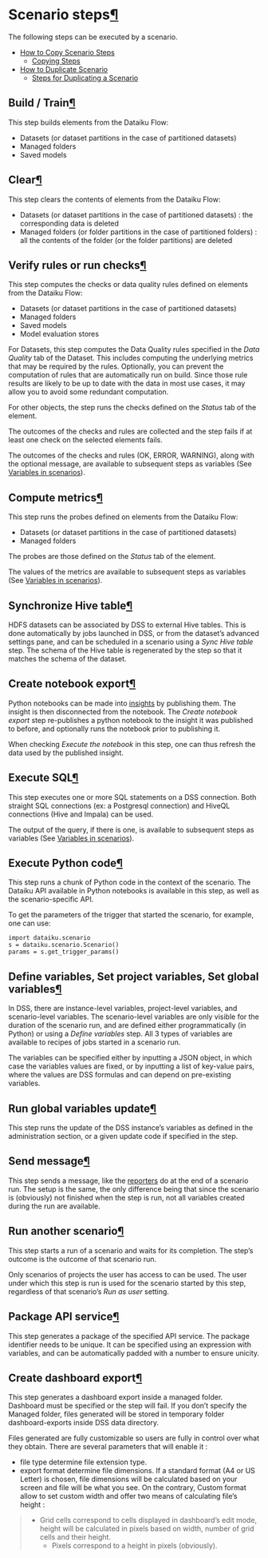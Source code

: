 Scenario steps[¶](#scenario-steps "Permalink to this heading")
==============================================================


The following steps can be executed by a scenario.



* [How to Copy Scenario Steps](copy-steps.html)
	+ [Copying Steps](copy-steps.html#copying-steps)
* [How to Duplicate Scenario](duplicate-scenarios.html)
	+ [Steps for Duplicating a Scenario](duplicate-scenarios.html#steps-for-duplicating-a-scenario)




Build / Train[¶](#build-train "Permalink to this heading")
----------------------------------------------------------


This step builds elements from the Dataiku Flow:


* Datasets (or dataset partitions in the case of partitioned datasets)
* Managed folders
* Saved models




Clear[¶](#clear "Permalink to this heading")
--------------------------------------------


This step clears the contents of elements from the Dataiku Flow:


* Datasets (or dataset partitions in the case of partitioned datasets) : the corresponding data is deleted
* Managed folders (or folder partitions in the case of partitioned folders) : all the contents of the folder (or the folder partitions) are deleted




Verify rules or run checks[¶](#verify-rules-or-run-checks "Permalink to this heading")
--------------------------------------------------------------------------------------


This step computes the checks or data quality rules defined on elements from the Dataiku Flow:


* Datasets (or dataset partitions in the case of partitioned datasets)
* Managed folders
* Saved models
* Model evaluation stores


For Datasets, this step computes the Data Quality rules specified in the *Data Quality* tab of the Dataset. This includes computing the underlying metrics that may be required by the rules.
Optionally, you can prevent the computation of rules that are automatically run on build. Since those rule results are likely to be up to date with the data in most use cases, it may allow you to avoid some redundant computation.


For other objects, the step runs the checks defined on the *Status* tab of the element.


The outcomes of the checks and rules are collected and the step fails if at least one check on the selected elements fails.


The outcomes of the checks and rules (OK, ERROR, WARNING), along with the optional message, are available to subsequent steps as variables (See [Variables in scenarios](variables.html)).




Compute metrics[¶](#compute-metrics "Permalink to this heading")
----------------------------------------------------------------


This step runs the probes defined on elements from the Dataiku Flow:


* Datasets (or dataset partitions in the case of partitioned datasets)
* Managed folders


The probes are those defined on the *Status* tab of the element.


The values of the metrics are available to subsequent steps as variables (See [Variables in scenarios](variables.html)).




Synchronize Hive table[¶](#synchronize-hive-table "Permalink to this heading")
------------------------------------------------------------------------------


HDFS datasets can be associated by DSS to external Hive tables. This is done automatically by jobs launched in DSS, or from the dataset’s advanced settings pane, and can be scheduled in a scenario using a *Sync Hive table* step. The schema of the Hive table is regenerated by the step so that it matches the schema of the dataset.




Create notebook export[¶](#create-notebook-export "Permalink to this heading")
------------------------------------------------------------------------------


Python notebooks can be made into [insights](../dashboards/insights/index.html) by publishing them. The insight is then disconnected from the notebook. The *Create notebook export* step re\-publishes a python notebook to the insight it was published to before, and optionally runs the notebook prior to publishing it.


When checking *Execute the notebook* in this step, one can thus refresh the data used by the published insight.




Execute SQL[¶](#execute-sql "Permalink to this heading")
--------------------------------------------------------


This step executes one or more SQL statements on a DSS connection. Both straight SQL connections (ex: a Postgresql connection) and HiveQL connections (Hive and Impala) can be used.


The output of the query, if there is one, is available to subsequent steps as variables (See [Variables in scenarios](variables.html)).




Execute Python code[¶](#execute-python-code "Permalink to this heading")
------------------------------------------------------------------------


This step runs a chunk of Python code in the context of the scenario. The Dataiku API available in Python notebooks is available in this step, as well as the scenario\-specific API.


To get the parameters of the trigger that started the scenario, for example, one can use:



```
import dataiku.scenario
s = dataiku.scenario.Scenario()
params = s.get_trigger_params()

```




Define variables, Set project variables, Set global variables[¶](#define-variables-set-project-variables-set-global-variables "Permalink to this heading")
----------------------------------------------------------------------------------------------------------------------------------------------------------


In DSS, there are instance\-level variables, project\-level variables, and scenario\-level variables. The scenario\-level variables are only visible for the duration of the scenario run, and are defined either programmatically (in Python) or using a *Define variables* step. All 3 types of variables are available to recipes of jobs started in a scenario run.


The variables can be specified either by inputting a JSON object, in which case the variables values are fixed, or by inputting a list of key\-value pairs, where the values are DSS formulas and can depend on pre\-existing variables.




Run global variables update[¶](#run-global-variables-update "Permalink to this heading")
----------------------------------------------------------------------------------------


This step runs the update of the DSS instance’s variables as defined in the administration section, or a given update code if specified in the step.




Send message[¶](#send-message "Permalink to this heading")
----------------------------------------------------------


This step sends a message, like the [reporters](reporters.html) do at the end of a scenario run. The setup is the same, the only difference being that since the scenario is (obviously) not finished when the step is run, not all variables created during the run are available.




Run another scenario[¶](#run-another-scenario "Permalink to this heading")
--------------------------------------------------------------------------


This step starts a run of a scenario and waits for its completion. The step’s outcome is the outcome of that scenario run.


Only scenarios of projects the user has access to can be used. The user under which this step is run is used for the scenario started by this step, regardless of that scenario’s *Run as user* setting.




Package API service[¶](#package-api-service "Permalink to this heading")
------------------------------------------------------------------------


This step generates a package of the specified API service. The package identifier needs to be unique. It can be specified using an expression with variables, and can be automatically padded with a number to ensure unicity.




Create dashboard export[¶](#create-dashboard-export "Permalink to this heading")
--------------------------------------------------------------------------------


This step generates a dashboard export inside a managed folder. Dashboard must be specified or the step will fail. If you don’t specify the Managed folder, files generated will be stored in temporary folder dashboard\-exports inside DSS data directory.


Files generated are fully customizable so users are fully in control over what they obtain. There are several parameters that will enable it :


* file type determine file extension type.
* export format determine file dimensions. If a standard format (A4 or US Letter) is chosen, file dimensions will be calculated based on your screen and file will be what you see. On the contrary, Custom format allow to set custom width and offer two means of calculating file’s height :



> + Grid cells correspond to cells displayed in dashboard’s edit mode, height will be calculated in pixels based on width, number of grid cells and their height.
> 	+ Pixels correspond to a height in pixels (obviously).